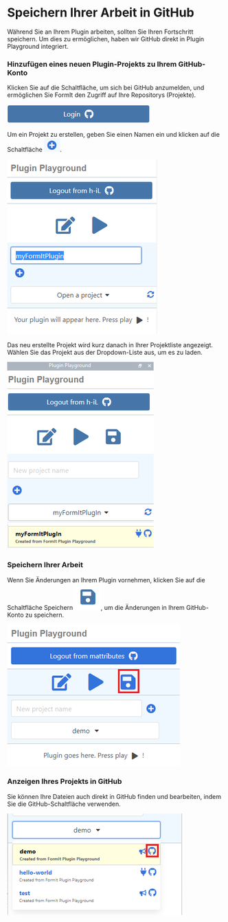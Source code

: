 # Speichern Ihrer Arbeit in GitHub

Während Sie an Ihrem Plugin arbeiten, sollten Sie Ihren Fortschritt speichern. Um dies zu ermöglichen, haben wir GitHub direkt in Plugin Playground integriert.

### Hinzufügen eines neuen Plugin-Projekts zu Ihrem GitHub-Konto

Klicken Sie auf die Schaltfläche, um sich bei GitHub anzumelden, und ermöglichen Sie FormIt den Zugriff auf Ihre Repositorys (Projekte).

![](<../../../.gitbook/assets/image (51).png>)

Um ein Projekt zu erstellen, geben Sie einen Namen ein und klicken auf die Schaltfläche ![](<../../../.gitbook/assets/image (58).png>).

![](<../../../.gitbook/assets/image (45).png>)

Das neu erstellte Projekt wird kurz danach in Ihrer Projektliste angezeigt. Wählen Sie das Projekt aus der Dropdown-Liste aus, um es zu laden.

![](<../../../.gitbook/assets/image (73).png>)

### Speichern Ihrer Arbeit

Wenn Sie Änderungen an Ihrem Plugin vornehmen, klicken Sie auf die Schaltfläche Speichern ![](<../../../.gitbook/assets/image (40).png>), um die Änderungen in Ihrem GitHub-Konto zu speichern.

![](<../../../.gitbook/assets/save a plugin.png>)

### Anzeigen Ihres Projekts in GitHub

Sie können Ihre Dateien auch direkt in GitHub finden und bearbeiten, indem Sie die GitHub-Schaltfläche verwenden.

![](<../../../.gitbook/assets/view in github.png>)

###
